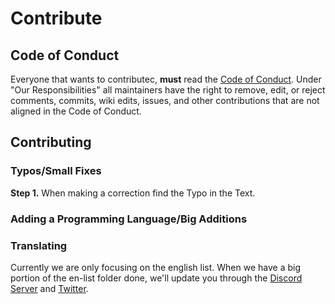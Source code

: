 # Contribute

## Code of Conduct
Everyone that wants to contributec, **must** read the [Code of Conduct](https://github.com/Maniacxxx/programming-language-list/blob/main/CODE_OF_CONDUCT.md). Under "Our Responsibilities" all maintainers have the right to remove, edit, or reject comments, commits, wiki edits, issues, and other contributions that are not aligned in the Code of Conduct.

## Contributing

### Typos/Small Fixes
**Step 1.** When making a correction find the Typo in the Text.


### Adding a Programming Language/Big Additions

### Translating
Currently we are only focusing on the english list. When we have a big portion of the en-list folder done, we'll update you through the [Discord Server]() and [Twitter](https://twitter.com/ListLanguage).
